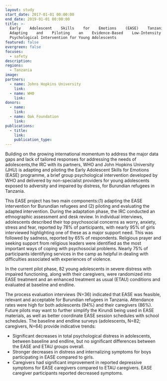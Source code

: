 ```yaml
---
layout: study
start_date: 2017-01-01 00:00:00
end_date: 2019-01-01 00:00:00
title: >-
  Early    Adolescent    Skills    for    Emotions    (EASE)    Tanzania:
  Adapting    and    Piloting    an    Evidence-Based    Low-Intensity
  Psychological Intervention for Young Adolescents
featured: false
evergreen: false
focuses:
  - safety
description:
regions:
  - Tanzania
image:
partners:
  - name: Johns Hopkins University
    link:
  - name: WHO
    link:
donors:
  - name:
    link:
  - name: Oak Foundation
    link:
publications:
  - title:
    link:
    publication_type:
---
```


Building on the growing international momentum to address the major data gaps and lack of tailored responses for addressing the needs of adolescents,the IRC with its partners, WHO and John Hopkins University (JHU) is adapting and piloting the Early Adolescent Skills for Emotions (EASE) programme, a brief group psychological intervention developed by WHO and delivered by non-specialist providers for young adolescents exposed to adversity and impaired by distress, for Burundian refugees in Tanzania.

This EASE project has two main components:(1) adapting the EASE intervention for Burundian refugees and (2) piloting and evaluating the adapted intervention. During the adaptation phase, the IRC conducted an ethnographic assessment and desk review. In individual interviews, adolescents described their top psychosocial concerns as worry, anxiety, stress and fear, reported by 78% of participants, with nearly 95% of girls interviewed highlighting one of these as a major support need. This was followed by sadness, reported by 65% of respondents. Religious prayer and seeking support from religious leaders were identified as the most important ways of coping with psychosocial problems. Nearly 75% of participants identifying services in the camp as helpful in dealing with difficulties associated with experiences of violence.

In the current pilot phase, 82 young adolescents in severe distress with impaired functioning, along with their caregivers, were randomized into EASE treatment and an enhanced treatment as usual (ETAU) conditions and evaluated at baseline and endline.

The process evaluation interviews (N=36) indicated that EASE was feasible, relevant and acceptable for Burundian refugees in Tanzania. Attendance rates were high for both adolescents (94%) and their caregivers (86%). Future pilots may want to further simplify the Kirundi being used in EASE materials, as well as better coordinate EASE session schedules with school schedules. The baseline and endline surveys (adolescents, N=82; caregivers, N=64) provide indicative trends:

* Significant decreases in total psychological distress in adolescents, between baseline and endline, but no significant differences between the EASE and ETAU groups overall.
* Stronger decreases in distress and internalizing symptoms for boys participating in EASE compared to girls.
* Caregivers had significant improvement in reported depressive symptoms for EASE caregivers compared to ETAU caregivers. EASE caregiver participants reported decreased symptoms.